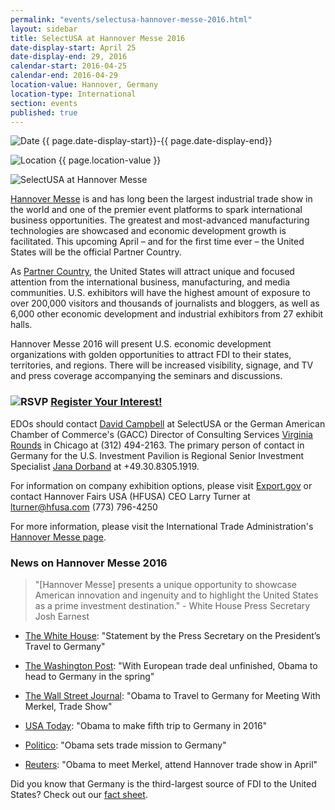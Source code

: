 ```yaml
---
permalink: "events/selectusa-hannover-messe-2016.html"
layout: sidebar
title: SelectUSA at Hannover Messe 2016
date-display-start: April 25
date-display-end: 29, 2016
calendar-start: 2016-04-25
calendar-end: 2016-04-29
location-value: Hannover, Germany
location-type: International
section: events
published: true
---
```


![Date](https://google.github.io/material-design-icons/action/svg/design/ic_event_24px.svg "Date") {{ page.date-display-start}}-{{ page.date-display-end}}

![Location](http://google.github.io/material-design-icons/social/svg/design/ic_location_city_24px.svg "Location") {{ page.location-value }}

![SelectUSA at Hannover Messe]({{site.baseurl}}/images/HM16Banner_white.jpg)

[Hannover Messe](http://www.hannovermesse.de/home) is and has long been the largest industrial trade show in the world and one of the premier event platforms to spark international business opportunities. The greatest and most-advanced manufacturing technologies are showcased and economic development growth is facilitated. This upcoming April – and for the first time ever – the United States will be the official Partner Country.

As [Partner Country](http://www.hannovermesse.de/en/program/partner-country/), the United States will attract unique and focused attention from the international business, manufacturing, and media communities. U.S. exhibitors will have the highest amount of exposure to over 200,000 visitors and thousands of journalists and bloggers, as well as 6,000 other economic development and industrial exhibitors from 27 exhibit halls.

Hannover Messe 2016 will present U.S. economic development organizations with golden opportunities to attract FDI to their states, territories, and regions. There will be increased visibility, signage, and TV and press coverage accompanying the seminars and discussions. 

### ![RSVP](https://google.github.io/material-design-icons/content/svg/design/ic_send_24px.svg "RSVP") [Register Your Interest!](http://www.export.gov/pennsylvania/pittsburgh/hm16interestregistration/index.asp)


EDOs should contact [David Campbell](mailto:david.campbell@trade.gov) at SelectUSA or the German American Chamber of Commerce's (GACC) Director of Consulting Services [Virginia Rounds](mailto:rounds@gaccmidwest.org) in Chicago at (312) 494-2163. The primary person of contact in Germany for the U.S. Investment Pavilion is Regional Senior Investment Specialist [Jana Dorband](mailto:Jana.Dorband@trade.gov) at +49.30.8305.1919.

For information on company exhibition options, please visit [Export.gov](http://www.export.gov/germany/TradeShowsEvents/FeaturedGermanTradeShows/hannoverfair/index.asp) or contact Hannover Fairs USA (HFUSA) CEO Larry Turner at [lturner@hfusa.com](mailto:lturner@hfusa.com?Subject=Hannover%20Messe%202016%20company%20exhibitor%20registration) (773) 796-4250 

For more information, please visit the International Trade Administration's [Hannover Messe page](http://trade.gov/events/hannovermesse/).

### News on Hannover Messe 2016
> "[Hannover Messe] presents a unique opportunity to showcase American innovation and ingenuity and to highlight the United States as a prime investment destination." - White House Press Secretary Josh Earnest

* [The White House](https://www.whitehouse.gov/the-press-office/2015/12/30/statement-press-secretary-presidents-travel-germany): "Statement by the Press Secretary on the President’s Travel to Germany"

* [The Washington Post](https://www.washingtonpost.com/news/post-politics/wp/2015/12/30/with-european-trade-deal-unfinished-obama-to-head-to-germany-in-the-spring/?postshare=2991451572219310&tid=ss_tw): "With European trade deal unfinished, Obama to head to Germany in the spring"

* [The Wall Street Journal](http://blogs.wsj.com/washwire/2015/12/30/obama-to-travel-to-germany-for-meeting-with-angela-merkel-trade-show/): "Obama to Travel to Germany for Meeting With Merkel, Trade Show"

* [USA Today](http://www.usatoday.com/story/news/politics/2015/12/30/obama-germany-trip-hannover-trade-fair-angela-merkel-2016/78084822/): "Obama to make fifth trip to Germany in 2016"

* [Politico](http://www.politico.eu/article/obama-sets-trade-mission-to-germany-merkel-ttip/): "Obama sets trade mission to Germany"

* [Reuters](http://www.reuters.com/article/us-usa-germany-idUSKBN0UD1PA20151230): "Obama to meet Merkel, attend Hannover trade show in April"


Did you know that Germany is the third-largest source of FDI to the United States? Check out our [fact sheet](http://selectusa.commerce.gov/country-fact-sheets/2015-09-10%20Germany%20Fact%20Sheet.pdf).
